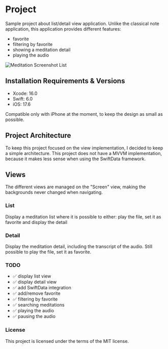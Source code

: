 # Project

Sample project about list/detail view application. Unlike the classical note application, this application provides different features:
- favorite
- filtering by favorite
- showing a meditation detail
- playing the audio

![Meditation Screenshot List](https://github.com/Bathilde/MeditationListDetail/blob/main/meditation_screenshot_list.png)

## Installation Requirements & Versions

- Xcode: 16.0
- Swift: 6.0
- iOS: 17.6

Compatible only with iPhone at the moment, to keep the design as small as possible.

## Project Architecture

To keep this project focused on the view implementation, I decided to keep a simple architecture. This project does not have a MVVM implementation, because it makes less sense when using the SwiftData framework.

## Views

The different views are managed on the "Screen" view, making the backgrounds never changed when navigating.

### List

Display a meditation list where it is possible to either: play the file, set it as favorite and display the detail

### Detail

Display the meditation detail, including the transcript of the audio. Still possible to play the file, set it as favorite.

### TODO

- ✅ display list view
- ✅ display detail view
- ✅ add SwiftData integration
- ✅ add/remove favorite
- ✅ filtering by favorite
- ✅ searching meditations
- ✅ playing the audio
- ✅ pausing the audio

### License

This project is licensed under the terms of the MIT license.
